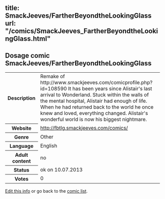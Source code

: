 title: SmackJeeves/FartherBeyondtheLookingGlass
url: "/comics/SmackJeeves_FartherBeyondtheLookingGlass.html"
---
Dosage comic SmackJeeves/FartherBeyondtheLookingGlass
-----------------------------------------

<p id="msg"></p>
<script type="text/javascript">
if (window.location.search === '?edit_info_mail=sent_ok') {
  var elem = document.getElementById("msg");
  elem.innerHTML = 'Edited information sucessfully sent for review, which is usually done daily. Thanks!';
  elem.className = 'ok';
}
</script>
<table class="comicinfo">
<tr>
<th>Description</th><td>Remake of http://www.smackjeeves.com/comicprofile.php?id=108590 It has been years since Alistair's last arrival to Wonderland. Stuck within the walls of the mental hospital, Alistair had enough of life. When he had returned back to the world he once knew and loved, everything changed. Alistair's wonderful world is now his biggest nightmare.</td>
</tr>
<tr>
<th>Website</th><td><a href="http://fbtlg.smackjeeves.com/comics/">http://fbtlg.smackjeeves.com/comics/</a></td>
</tr>
<tr>
<th>Genre</th><td>Other</td>
</tr>
<tr>
<th>Language</th><td>English</td>
</tr>
<tr>
<th>Adult content</th><td>no</td>
</tr>
<tr>
<th>Status</th><td>ok on 10.07.2013</td>
</tr>
<tr>
<th>Votes</th><td>0</td>
</tr>
</table>

[Edit this info](SmackJeeves_FartherBeyondtheLookingGlass_edit.html) or go back to the [comic list](../comic-index.html).
